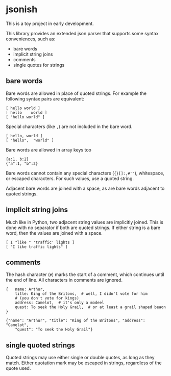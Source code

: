 jsonish
=======

This is a toy project in early development.

This library provides an extended json parser that supports some syntax
conveniences, such as:

  * bare words
  * implicit string joins
  * comments
  * single quotes for strings


bare words
----------

Bare words are allowed in place of quoted strings. For example the following
syntax pairs are equivalent:

    [ hello world ]
    [ hello    world ]
    [ "hello world" ]

Special characters (like `,`) are not included in the bare word.

    [ hello, world ]
    [ "hello",  "world" ]

Bare words are allowed in array keys too

    {a:1, b:2}
    {"a":1, "b":2}

Bare words cannot contain any special characters (`{}[]:,#'"`), whitespace, or
escaped characters. For such values, use a quoted string.

Adjacent bare words are joined with a space, as are bare words adjacent to
quoted strings.


implicit string joins
---------------------

Much like in Python, two adjacent string values are implicitly joined. This
is done with no separator if both are quoted strings. If either string is
a bare word, then the values are joined with a space.


    [ I "like " 'traffic' lights ]
    [ "I like traffic lights" ]


comments
--------

The hash character (`#`) marks the start of a comment, which continues until
the end of line. All characters in comments are ignored.

    {   name: Arthur,
        title: King of the Britons,  # well, I didn't vote for him
        # (you don't vote for kings)
        address: Camelot,  # it's only a modeel
        quest: To seek the Holy Grail,  # or at least a grail shaped beaon
    }
    
    {"name": "Arthur", "title": "King of the Britons", "address": "Camelot",
        "quest": "To seek the Holy Grail"}


single quoted strings
---------------------

Quoted strings may use either single or double quotes, as long as they match.
Either quotation mark may be escaped in strings, regardless of the quote used.
